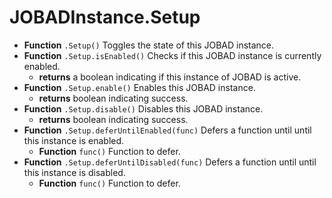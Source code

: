 # JOBADInstance.Setup
* **Function** `.Setup()` Toggles the state of this JOBAD instance. 
* **Function** `.Setup.isEnabled()` Checks if this JOBAD instance is currently enabled. 
	* **returns** a boolean indicating if this instance of JOBAD is active. 
* **Function** `.Setup.enable()` Enables this JOBAD instance. 
	* **returns** boolean indicating success. 
* **Function** `.Setup.disable()` Disables this JOBAD instance. 
	* **returns** boolean indicating success. 
* **Function** `.Setup.deferUntilEnabled(func)` Defers a function until until this instance is enabled. 
	* **Function** `func()` Function to defer. 
* **Function** `.Setup.deferUntilDisabled(func)` Defers a function until until this instance is disabled. 
	* **Function** `func()` Function to defer. 